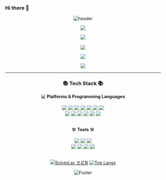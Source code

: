 ### Hi there 👋

<div align="center">
  
![header](https://capsule-render.vercel.app/api?type=Waving&color=gradient&height=200&section=header&text=Suhyun%20Song&fontSize=70)

<!--노션 
<a href="https://carnation-ant-66c.notion.site/89a9973361f1432085062972ab8c7d0e"><img src="https://img.shields.io/badge/Notion-000000?style=flat&logo=Tistory&logoColor=white&link=https://carnation-ant-66c.notion.site/89a9973361f1432085062972ab8c7d0e"/></a> 

<!--노션 -->
<a href="https://carnation-ant-66c.notion.site/89a9973361f1432085062972ab8c7d0e"><img src="https://img.shields.io/badge/Notion-000000?style=flat&logo=Notion&logoColor=white"/></a>
<br>

<!--인스타그램 -->
<a href="https://www.instagram.com/songss._.11/"><img src="https://img.shields.io/badge/Instagram-000?style=social&logo=instagram&logoColor=E4405F"/></a>
​
<!-- 네이버 글자 따로 뱃지-->
<a href="mailto:songsu111@naver.com"><img src="https://img.shields.io/badge/Naver-000?style=social&logo=naver&logoColor=03C75A&link=mailto:songsu111@naver.com"/>
</a>

<!-- 네이버 -->
<a href="mailto:songsu111@naver.com" target="_blank"><img src="https://img.shields.io/badge/Naver-03C75A?style=flat-square&logo=NaveMail&logoColor=white"/></a>

<!--gmail -->
<a href="mailto:songsu0111@gmail.com"><img src="https://img.shields.io/badge/Gmail-EA4335?style=flat&logo=Gmail&logoColor=white&link=mailto:songsu0111@gmail.com"/></a>

---
  
  <h3>📚 Tech Stack 📚</h3>
  <p>💻 <b>Platforms & Programming Languages</b></p>

  <img src="https://img.shields.io/badge/Java-007396?style=flat&logo=Conda-Forge&logoColor=white" />
  <img src="https://img.shields.io/badge/C-A8B9CC?style=flat&logo=C&logoColor=white" />
  <img src="https://img.shields.io/badge/C++-00599C?style=flat&logo=C++&logoColor=white" />
  <img src="https://img.shields.io/badge/Python-3776AB?style=flat&logo=Python&logoColor=white" />
  <img src="https://img.shields.io/badge/HTML5-E34F26?style=flat&logo=HTML5&logoColor=white"/>
  <img src="https://img.shields.io/badge/CSS3-1572B6?style=flat&logo=CSS3&logoColor=white"/>
  <img src="https://img.shields.io/badge/JavaScript-F7DF1E?style=flat&logo=JavaScript&logoColor=white"/>
  <br>
    
  <img src="https://img.shields.io/badge/Spring-6DB33F?style=flat&logo=Spring&logoColor=white"/>
  <img src="https://img.shields.io/badge/Spring Boot-6DB33F?style=flat&logo=Spring Boot&logoColor=white"/>
  <img src="https://img.shields.io/badge/MySQL-4479A1?style=flat&logo=MySQL&logoColor=white"/>
  <img src="https://img.shields.io/badge/Amazon AWS-FF9900?style=flat&logo=Amazon AWS&logoColor=white"/>
  <img src="https://img.shields.io/badge/Amazon EC2-FF9900?style=flat&logo=Amazon EC2&logoColor=white"/>
  <img src="https://img.shields.io/badge/JUnit5-25A162?style=flat&logo=JUnit5&logoColor=white"/>
  <br>
  <br>
    
  <p>🛠 <b>Tools</b> 🛠</p>
  <img src="https://img.shields.io/badge/IntelliJ IDEA-000000?style=flat&logo=IntelliJ IDEA&logoColor=white"/>
  <img src="https://img.shields.io/badge/Eclipse IDE-2C2255?style=flat&logo=Eclipse IDE&logoColor=white"/>
  <img src="https://img.shields.io/badge/Visual Studio-5C2D91?style=flat&logo=Visual Studio&logoColor=white"/>
  <br>
  <img src="https://img.shields.io/badge/Git-F05032?style=flat&logo=Git&logoColor=white"/>
  <img src="https://img.shields.io/badge/GitHub-181717?style=flat&logo=GitHub&logoColor=white" />
  <img src="https://img.shields.io/badge/Notion-000000?style=flat&logo=Notion&logoColor=white"/>
  <img src="https://img.shields.io/badge/Slack-4A154B?style=flat&logo=Slack&logoColor=white"/>
  <br>
  <br>


[![Solved.ac 프로필](https://mazassumnida.wtf/api/v2/generate_badge?boj=whysoserious)](https://solved.ac/whysoserious)
[![Top Langs](https://github-readme-stats.vercel.app/api/top-langs/?username=Suhyun-Song&theme=omni)](https://github.com/Suhyun-Song/github-readme-stats)
  <br>
  
![Footer](https://capsule-render.vercel.app/api?type=waving&color=gradient&height=200&section=footer)
  
</div>


<!--
**ss0111/ss0111** is a ✨ _special_ ✨ repository because its `README.md` (this file) appears on your GitHub profile.

Here are some ideas to get you started:

- 🔭 I’m currently working on ...
- 🌱 I’m currently learning ...
- 👯 I’m looking to collaborate on ...
- 🤔 I’m looking for help with ...
- 💬 Ask me about ...
- 📫 How to reach me: ...
- 😄 Pronouns: ...
- ⚡ Fun fact: ...
-->






